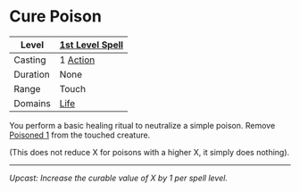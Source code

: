 # Cure Poison

| Level    | [1st Level Spell](1st%20Level%20Spells.md)        |
| -------- | --------------------------------------------------- |
| Casting  | 1 [Action](../../../../Game%20Procedures/Action.md) |
| Duration | None                                                |
| Range    | Touch                                               |
| Domains  | [Life](../../../Spell%20Domains/Life.md)            |

You perform a basic healing ritual to neutralize a simple poison. Remove [Poisoned 1](../../../../Conditions/Poisoned.md) from the touched creature. 

(This does not reduce X for poisons with a higher X, it simply does nothing).

---
*Upcast: Increase the curable value of X by 1 per spell level.*